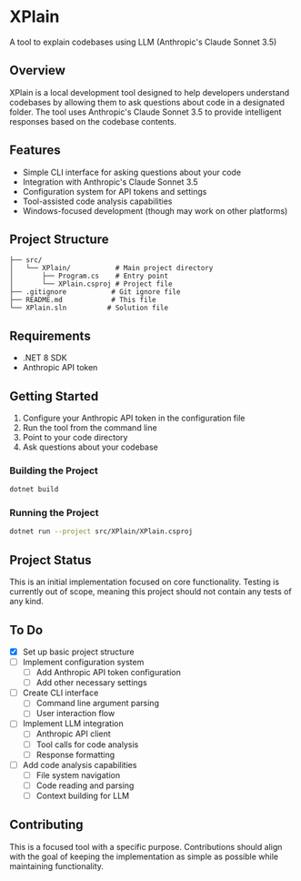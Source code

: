 # XPlain
A tool to explain codebases using LLM (Anthropic's Claude Sonnet 3.5)

## Overview
XPlain is a local development tool designed to help developers understand codebases by allowing them to ask questions about code in a designated folder. The tool uses Anthropic's Claude Sonnet 3.5 to provide intelligent responses based on the codebase contents.

## Features
- Simple CLI interface for asking questions about your code
- Integration with Anthropic's Claude Sonnet 3.5
- Configuration system for API tokens and settings
- Tool-assisted code analysis capabilities
- Windows-focused development (though may work on other platforms)

## Project Structure

```
├── src/
│   └── XPlain/           # Main project directory
│       ├── Program.cs    # Entry point
│       └── XPlain.csproj # Project file
├── .gitignore           # Git ignore file
├── README.md            # This file
└── XPlain.sln          # Solution file
```

## Requirements
- .NET 8 SDK
- Anthropic API token

## Getting Started
1. Configure your Anthropic API token in the configuration file
2. Run the tool from the command line
3. Point to your code directory
4. Ask questions about your codebase

### Building the Project

```bash
dotnet build
```

### Running the Project

```bash
dotnet run --project src/XPlain/XPlain.csproj
```

## Project Status
This is an initial implementation focused on core functionality. Testing is currently out of scope, meaning this project should not contain any tests of any kind.

## To Do
- [x] Set up basic project structure
- [ ] Implement configuration system
  - [ ] Add Anthropic API token configuration 
  - [ ] Add other necessary settings
- [ ] Create CLI interface
  - [ ] Command line argument parsing
  - [ ] User interaction flow
- [ ] Implement LLM integration
  - [ ] Anthropic API client
  - [ ] Tool calls for code analysis
  - [ ] Response formatting
- [ ] Add code analysis capabilities
  - [ ] File system navigation
  - [ ] Code reading and parsing
  - [ ] Context building for LLM

## Contributing
This is a focused tool with a specific purpose. Contributions should align with the goal of keeping the implementation as simple as possible while maintaining functionality.
